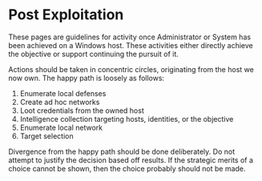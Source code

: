 # Post Exploitation

These pages are guidelines for activity once Administrator or System has been achieved on a Windows host. These activities either directly achieve the objective or support continuing the pursuit of it. 

Actions should be taken in concentric circles, originating from the host we now own. The happy path is loosely as follows:

1. Enumerate local defenses
2. Create ad hoc networks
3. Loot credentials from the owned host
4. Intelligence collection targeting hosts, identities, or the objective
5. Enumerate local network
6. Target selection

Divergence from the happy path should be done deliberately. Do not attempt to justify the decision based off results. If the strategic merits of a choice cannot be shown, then the choice probably should not be made.
